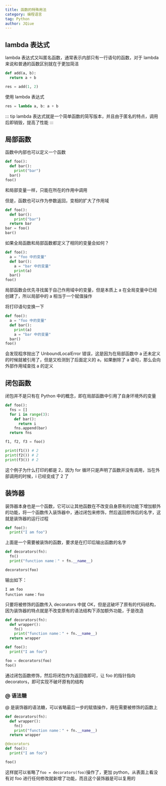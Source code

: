 ```yaml
---
title: 函数的特殊用法
category: 编程语言
tag: Python
author: JQiue
---
```


## lambda 表达式

lambda 表达式又叫匿名函数，通常表示内部只有一行语句的函数，对于 lambda 来说和普通的函数区别就在于更加简洁

```python
def add(a, b):
  return a + b

res = add(1, 2)
```

使用 lambda 表达式

```python
res = lambda a, b: a + b
```

::: tip
lambda 表达式就是一个简单函数的简写版本，并且由于匿名的特点，调用后即销毁，提高了性能
:::

## 局部函数

函数中内部也可以定义一个函数

```python
def foo():
  def bar():
    print("bar")
  bar()
foo()
```

和局部变量一样，只能在所在的作用中调用

但是，函数也可以作为参数返回，变相的扩大了作用域

```python
def foo():
  def bar():
    print("bar")
  return bar
bar = foo()
bar()
```

如果全局函数和局部函数都定义了相同的变量会如何？

```python
def foo():
  a = "foo 中的变量"
  def bar():
    a = "bar 中的变量"
    print(a)
  bar()
foo()
```

局部函数会优先寻找属于自己作用域中的变量，但是本质上 a 在全局变量中已经创建了，所以局部中的 a 相当于一个赋值操作

将打印语句变换一下

```python
def foo():
  a = "foo 中的变量"
  def bar():
    print(a)
    a = "bar 中的变量"
  bar()
foo()
```

会发现程序抛出了 UnboundLocalError 错误，这是因为在局部函数中 a 还未定义的时候就被引用了，但是又检测到了后面定义的 a，如果删除了 a 语句，那么会向外部作用域查找 a 的定义

## 闭包函数

闭包并不是只有在 Python 中的概念，即在局部函数中引用了自身环境外的变量

```python
def foo():
  fns = []
  for i in range(3):
    def bar():
      return i
    fns.append(bar)
  return fns

f1, f2, f3 = foo()

print(f1()) # 2
print(f2()) # 2
print(f3()) # 2
```

这个例子为什么打印的都是 2，因为 for 循环只是声明了函数并没有调用，当在外部调用的时候，i 已经变成了 2 了

## 装饰器

装饰器本身也是一个函数，它可以让其他函数在不改变自身原有的功能下增加额外的功能，将一个函数传入装饰器中，通过闭包来修饰，然后返回修饰后的名字，这就是装饰器的运行过程

```python
def foo():
  print("I am foo")
```

上面是一个需要被装饰的函数，要求是在打印后输出函数的名字

```python
def decorators(fn):
  fn()
  print("function name：" + fn.__name__)

decorators(foo)
```

输出如下：

`I am foo`  
`function name：foo`

只要将被修饰的函数传入 decorators 中就 OK，但是这破坏了原有的代码结构，因为装饰器的特点就是不改变原有的语法结构下添加额外功能，于是改造

```python
def decorators(fn):
  def wrapper():
    fn()
    print("function name：" + fn.__name__)
  return wrapper

def foo():
  print("I am foo")

foo = decorators(foo)
foo()
```

通过闭包函数修饰，然后将闭包作为返回值即可，让 foo 的指针指向 decorators，即可实现不破坏原有的结构

### @ 语法糖

@ 是装饰器的语法糖，可以省略最后一步的赋值操作，用在需要被修饰的函数上

```python
def decorators(fn):
  def wrapper():
    fn()
    print("function name：" + fn.__name__)
  return wrapper

@decorators
def foo():
  print("I am foo")

foo()
```

这样就可以省略了`foo = decorators(foo)`操作了，更加 python，从表面上看没有对 foo 进行任何修改就新增了功能，而且这个装饰器是可以复用的
